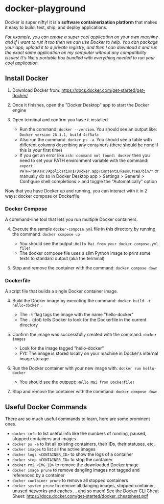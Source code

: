 ﻿# docker-playground

Docker is super nifty! It is a **software containerization platform** that makes it easy to build, test, ship, and deploy applications.

_For example, you can create a super cool application on your own machine and if I want to run it too then we can use Docker to help. 
You can package your app, upload it to a private registry, and then I can download it and run the exact same application on my computer 
without any compatibility issues! It's like a portable box bundled with everything needed to run your cool application._

## Install Docker
1) Download Docker from: https://docs.docker.com/get-started/get-docker/


2) Once it finishes, open the "Docker Desktop" app to start the Docker engine


3) Open terminal and confirm you have it installed
    * Run the command: `docker --version`. You should see an output like: `Docker version 26.1.1, build 4cf5afa`
    * Also run the command: `docker ps -a`. You should see a table with different columns describing any containers (there should be none if this is your first time)
    * If you get an error like `zsh: command not found: docker` then you need to set your PATH environment variable with the command: `export PATH="$PATH:/Applications/Docker.app/Contents/Resources/bin/"` or manually do so in Docker Desktop app > Settings > General > Configure shell completions > and toggle the "Automatically" option

Now that you have Docker up and running, you can interact with it in 2 ways: docker compose or Dockerfile

### Docker Compose
A command-line tool that lets you run multiple Docker containers.

4) Execute the sample `docker-compose.yml` file in this directory by running the command: `docker compose up`
    * You should see the output: `Hello Mai from your docker-compose.yml file!`
    * The docker compose file uses a slim Python image to print some texts to standard output (aka the terminal)


5) Stop and remove the container with the command: `docker compose down`


### Dockerfile
A script file that builds a single Docker container image.


4) Build the Docker image by executing the command: `docker build -t hello-docker .`
    * The `-t` flag tags the image with the name "hello-docker"
    * The `.` (dot) tells Docker to look for the Dockerfile in the current directory


5) Confirm the image was successfully created with the command: `docker images`
    * Look for the image tagged "hello-docker"
    * FYI: The image is stored locally on your machine in Docker's internal image storage


6) Run the Docker container with your new image with: `docker run hello-docker`
    * You should see the outpupt: `Hello Mai from Dockerfile!`


7) Stop and remove the container with the command: `docker compose down`

## Useful Docker Commands
There are so much useful commands to learn, here are some prominent ones.


* `docker info` to list useful info like the numbers of running, paused, stopped containers and images
* `docker ps -a` to list all existing containers, their IDs, their statuses, etc.
* `docker images` to list all the active images
* `docker logs <CONTAINER_ID>` to show the logs of a container
* `docker stop <CONTAINER_ID>` to stop the container
* `docker rmi <IMG_ID>` to remove the downloaded Docker image
* `docker image prune` to remove dangling images not tagged and referenced by a container 
* `docker container prune` to remove all stopped containers
* `docker system prune` to remove all danging images, stopped container, unused networks and caches
... and so much! See the Docker CLI Cheat Sheet: https://docs.docker.com/get-started/docker_cheatsheet.pdf
